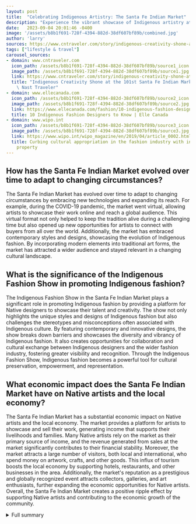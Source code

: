 ```yaml
---
layout: post
title:  "Celebrating Indigenous Artistry: The Santa Fe Indian Market"
description: "Experience the vibrant showcase of Indigenous artistry at the Santa Fe Indian Market. This annual event serves as a platform for Native designers and artisans to share their rich cultural heritage and creativity with the world."
date:   2023-09-04 20:01:46 -0400
image: '/assets/b8b1f691-728f-4394-882d-38df607bf89b/combined.jpg'
author: 'larry'
sources: https://www.cntraveler.com/story/indigenous-creativity-shone-at-the-101st-santa-fe-indian-market https://en.wikipedia.org/wiki/Santa_Fe_Indian_Market https://www.ellecanada.com/fashion/10-indigenous-fashion-designers-to-know https://www.seegreatart.art/100-years-of-santa-fe-indian-market-at-new-mexico-history-museum/ https://www.wipo.int/wipo_magazine/en/2019/04/article_0002.html https://heard.org/event/virtual-art-talk-indigenous-design-towards-a-more-equitable-fashion-industry/
tags: ["lifestyle & travel"]
carousel_sources:
- domain: www.cntraveler.com
  icon_path: /assets/b8b1f691-728f-4394-882d-38df607bf89b/source1_icon.jpg
  image_path: /assets/b8b1f691-728f-4394-882d-38df607bf89b/source1.jpg
  link: https://www.cntraveler.com/story/indigenous-creativity-shone-at-the-101st-santa-fe-indian-market
  title: "Indigenous Creativity Shone at the 101st Santa Fe Indian Market | Cond\xE9\
    \ Nast Traveler"
- domain: www.ellecanada.com
  icon_path: /assets/b8b1f691-728f-4394-882d-38df607bf89b/source2_icon.jpg
  image_path: /assets/b8b1f691-728f-4394-882d-38df607bf89b/source2.jpg
  link: https://www.ellecanada.com/fashion/10-indigenous-fashion-designers-to-know
  title: 10 Indigenous Fashion Designers to Know | Elle Canada
- domain: www.wipo.int
  icon_path: /assets/b8b1f691-728f-4394-882d-38df607bf89b/source3_icon.jpg
  image_path: /assets/b8b1f691-728f-4394-882d-38df607bf89b/source3.jpg
  link: https://www.wipo.int/wipo_magazine/en/2019/04/article_0002.html
  title: Curbing cultural appropriation in the fashion industry with intellectual
    property
---
```


## How has the Santa Fe Indian Market evolved over time to adapt to changing circumstances?
The Santa Fe Indian Market has evolved over time to adapt to changing circumstances by embracing new technologies and expanding its reach. For example, during the COVID-19 pandemic, the market went virtual, allowing artists to showcase their work online and reach a global audience. This virtual format not only helped to keep the tradition alive during a challenging time but also opened up new opportunities for artists to connect with buyers from all over the world. Additionally, the market has embraced contemporary styles and designs, showcasing the evolution of Indigenous fashion. By incorporating modern elements into traditional art forms, the market has attracted a wider audience and stayed relevant in a changing cultural landscape.

## What is the significance of the Indigenous Fashion Show in promoting Indigenous fashion?
The Indigenous Fashion Show in the Santa Fe Indian Market plays a significant role in promoting Indigenous fashion by providing a platform for Native designers to showcase their talent and creativity. The show not only highlights the unique styles and designs of Indigenous fashion but also challenges the stereotypes and misconceptions often associated with Indigenous culture. By featuring contemporary and innovative designs, the show breaks down barriers and showcases the diversity and vibrancy of Indigenous fashion. It also creates opportunities for collaboration and cultural exchange between Indigenous designers and the wider fashion industry, fostering greater visibility and recognition. Through the Indigenous Fashion Show, Indigenous fashion becomes a powerful tool for cultural preservation, empowerment, and representation.

## What economic impact does the Santa Fe Indian Market have on Native artists and the local economy?
The Santa Fe Indian Market has a substantial economic impact on Native artists and the local economy. The market provides a platform for artists to showcase and sell their work, generating income that supports their livelihoods and families. Many Native artists rely on the market as their primary source of income, and the revenue generated from sales at the market significantly contributes to their financial stability. Moreover, the market attracts a large number of visitors, both local and international, who spend money on artwork, crafts, and other goods. This influx of tourism boosts the local economy by supporting hotels, restaurants, and other businesses in the area. Additionally, the market's reputation as a prestigious and globally recognized event attracts collectors, galleries, and art enthusiasts, further expanding the economic opportunities for Native artists. Overall, the Santa Fe Indian Market creates a positive ripple effect by supporting Native artists and contributing to the economic growth of the community.


<details>
        <summary>Full summary</summary>
<p>The Santa Fe Indian Market is a longstanding tradition for Indigenous artists to showcase and sell their work. This annual event highlights the rich cultural heritage and creativity of Native designers and artisans. This year's market was particularly exciting, featuring a diverse array of artists and a vibrant street style scene.</p>
<p>More than a thousand Indigenous artists from over 200 tribes gathered at the Santa Fe Indian Market. Artisans showcased and sold their pottery, textiles, jewelry, and more. The market provided a platform for these talented individuals to share their unique creations with the world.</p>
<p>One of the standout moments of the event was an innovative runway show featuring top Native designers. The designs showcased during the show were a perfect blend of traditional and contemporary styles, demonstrating the evolution of Indigenous fashion. Notably, Jamie Okuma recently made history as the first Native designer to become a member of the CFDA.</p>
<p>The Santa Fe Indian Market also included a Clothing Contest, which celebrated traditional Indigenous attire. This contest allowed attendees to appreciate the beauty and craftsmanship of different Indigenous clothing styles. It was a captivating display of cultural diversity and pride.</p>
<p>The highlight of the event was the Indigenous Fashion Show, which spotlighted the collections of seven contemporary Native designers. These designers showcased their talent and creativity through unique and stunning pieces. The show received tremendous support and recognition from the audience, further highlighting the growing appreciation for Indigenous fashion.</p>
<p>In addition to the main attractions, the Santa Fe Indian Market had an interesting historical context. The event was organized by the Southwestern Association for Indian Arts (SWAIA) and has been a part of the Santa Fe community since 1922. Over the years, the market has evolved and adapted to the changing times while staying true to its mission of promoting Native arts to the world.</p>
<p>It is worth noting that the Santa Fe Indian Market faced challenges due to the COVID-19 pandemic. In 2020, the market went virtual for the month of August, showcasing the resilience and adaptability of Indigenous artists. In 2021, the market adopted a hybrid format, offering both in-person and virtual events. However, in 2022, the market returned to fully in-person operation, welcoming attendees from all over the world.</p>
<p>The economic impact of the Santa Fe Indian Market cannot be overstated. The market generates millions of dollars for Native artists and contributes significantly to the local economy. It provides a vital source of income for Indigenous artists and supports their families.</p>
<p>The Santa Fe Indian Market is not just an art market; it is a celebration of Indigenous culture and a platform for cultural exchange. It connects Native and non-Native worlds through the appreciation of art and fosters understanding and appreciation of Indigenous traditions. The market is a testament to the resilience, creativity, and talent of Indigenous artists and designers.</p>
<p>As the largest juried Native American art showcase in the world, the Santa Fe Indian Market continues to inspire and educate. It is a beacon of hope and pride for Native communities, showcasing their rich cultural heritage and artistic expressions. The market's legacy will undoubtedly continue to shape the future of Indigenous art and fashion for years to come.</p>
</details>